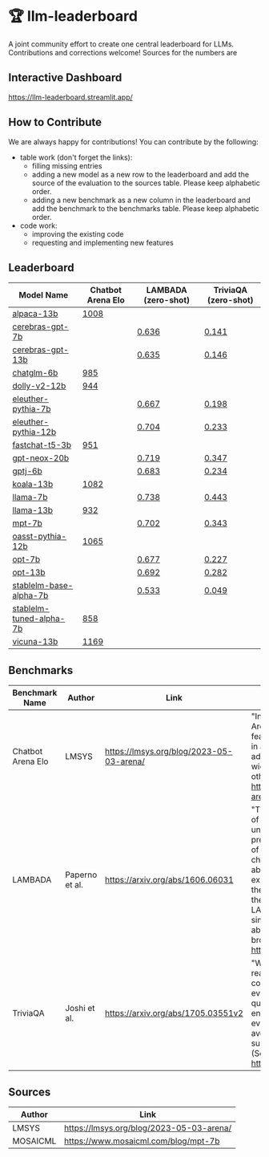 # 🏆 llm-leaderboard

A joint community effort to create one central leaderboard for LLMs. Contributions and corrections welcome!
Sources for the numbers are

## Interactive Dashboard

https://llm-leaderboard.streamlit.app/

## How to Contribute

We are always happy for contributions! You can contribute by the following:

- table work (don't forget the links):
    - filling missing entries
    - adding a new model as a new row to the leaderboard and add the source of the evaluation to the sources table. Please keep alphabetic order.
    - adding a new benchmark as a new column in the leaderboard and add the benchmark to the benchmarks table. Please keep alphabetic order.
- code work:
    - improving the existing code
    - requesting and implementing new features

## Leaderboard

| Model Name                                                                             | Chatbot Arena Elo                                | LAMBADA (zero-shot)                           | TriviaQA (zero-shot)                          |
| -------------------------------------------------------------------------------------- | ------------------------------------------------ | --------------------------------------------- | --------------------------------------------- |
| [alpaca-13b](https://crfm.stanford.edu/2023/03/13/alpaca.html)                         | [1008](https://lmsys.org/blog/2023-05-03-arena/) |                                               |                                               |
| [cerebras-gpt-7b](https://huggingface.co/cerebras/Cerebras-GPT-6.7B)                   |                                                  | [0.636](https://www.mosaicml.com/blog/mpt-7b) | [0.141](https://www.mosaicml.com/blog/mpt-7b) |
| [cerebras-gpt-13b](https://huggingface.co/cerebras/Cerebras-GPT-13B)                   |                                                  | [0.635](https://www.mosaicml.com/blog/mpt-7b) | [0.146](https://www.mosaicml.com/blog/mpt-7b) |
| [chatglm-6b](https://chatglm.cn/blog)                                                  | [985](https://lmsys.org/blog/2023-05-03-arena/)  |                                               |                                               |
| [dolly-v2-12b](https://huggingface.co/databricks/dolly-v2-12b)                         | [944](https://lmsys.org/blog/2023-05-03-arena/)  |                                               |                                               |
| [eleuther-pythia-7b](https://huggingface.co/EleutherAI/pythia-6.9b)                    |                                                  | [0.667](https://www.mosaicml.com/blog/mpt-7b) | [0.198](https://www.mosaicml.com/blog/mpt-7b) |
| [eleuther-pythia-12b](https://huggingface.co/EleutherAI/pythia-12b)                    |                                                  | [0.704](https://www.mosaicml.com/blog/mpt-7b) | [0.233](https://www.mosaicml.com/blog/mpt-7b) |
| [fastchat-t5-3b](https://huggingface.co/lmsys/fastchat-t5-3b-v1.0)                     | [951](https://lmsys.org/blog/2023-05-03-arena/)  |                                               |                                               |
| [gpt-neox-20b](https://huggingface.co/EleutherAI/gpt-neox-20b)                         |                                                  | [0.719](https://www.mosaicml.com/blog/mpt-7b) | [0.347](https://www.mosaicml.com/blog/mpt-7b) |
| [gptj-6b](https://huggingface.co/EleutherAI/gpt-j-6b)                                  |                                                  | [0.683](https://www.mosaicml.com/blog/mpt-7b) | [0.234](https://www.mosaicml.com/blog/mpt-7b) |
| [koala-13b](https://bair.berkeley.edu/blog/2023/04/03/koala/)                          | [1082](https://lmsys.org/blog/2023-05-03-arena/) |                                               |                                               |
| [llama-7b](https://arxiv.org/abs/2302.13971)                                           |                                                  | [0.738](https://www.mosaicml.com/blog/mpt-7b) | [0.443](https://www.mosaicml.com/blog/mpt-7b) |
| [llama-13b](https://arxiv.org/abs/2302.13971)                                          | [932](https://lmsys.org/blog/2023-05-03-arena/)  |                                               |                                               |
| [mpt-7b](https://huggingface.co/mosaicml/mpt-7b)                                       |                                                  | [0.702](https://www.mosaicml.com/blog/mpt-7b) | [0.343](https://www.mosaicml.com/blog/mpt-7b) |
| [oasst-pythia-12b](https://huggingface.co/OpenAssistant/pythia-12b-pre-v8-12.5k-steps) | [1065](https://lmsys.org/blog/2023-05-03-arena/) |                                               |                                               |
| [opt-7b](https://huggingface.co/facebook/opt-6.7b)                                     |                                                  | [0.677](https://www.mosaicml.com/blog/mpt-7b) | [0.227](https://www.mosaicml.com/blog/mpt-7b) |
| [opt-13b](https://huggingface.co/facebook/opt-13b)                                     |                                                  | [0.692](https://www.mosaicml.com/blog/mpt-7b) | [0.282](https://www.mosaicml.com/blog/mpt-7b) |
| [stablelm-base-alpha-7b](https://huggingface.co/stabilityai/stablelm-base-alpha-7b)    |                                                  | [0.533](https://www.mosaicml.com/blog/mpt-7b) | [0.049](https://www.mosaicml.com/blog/mpt-7b) |
| [stablelm-tuned-alpha-7b](https://huggingface.co/stabilityai/stablelm-tuned-alpha-7b)  | [858](https://lmsys.org/blog/2023-05-03-arena/)  |                                               |                                               |
| [vicuna-13b](https://huggingface.co/lmsys/vicuna-13b-delta-v0)                         | [1169](https://lmsys.org/blog/2023-05-03-arena/) |                                               |                                               |

## Benchmarks

| Benchmark Name    | Author         | Link                                     | Description                                                                                                                                                                                                                                                                                                                                                                                                                                                                                                                                                                           |
| ----------------- | -------------- | ---------------------------------------- | ------------------------------------------------------------------------------------------------------------------------------------------------------------------------------------------------------------------------------------------------------------------------------------------------------------------------------------------------------------------------------------------------------------------------------------------------------------------------------------------------------------------------------------------------------------------------------------- |
| Chatbot Arena Elo | LMSYS          | https://lmsys.org/blog/2023-05-03-arena/ | "In this blog post, we introduce Chatbot Arena, an LLM benchmark platform featuring anonymous randomized battles in a crowdsourced manner. Chatbot Arena adopts the Elo rating system, which is a widely-used rating system in chess and other competitive games." (Source: https://lmsys.org/blog/2023-05-03-arena/)                                                                                                                                                                                                                                                                 |
| LAMBADA           | Paperno et al. | https://arxiv.org/abs/1606.06031         | "The LAMBADA evaluates the capabilities of computational models for text understanding by means of a word prediction task. LAMBADA is a collection of narrative passages sharing the characteristic that human subjects are able to guess their last word if they are exposed to the whole passage, but not if they only see the last sentence preceding the target word. To succeed on LAMBADA, computational models cannot simply rely on local context, but must be able to keep track of information in the broader discourse." (Source: https://huggingface.co/datasets/lambada) |
| TriviaQA          | Joshi et al.   | https://arxiv.org/abs/1705.03551v2       | "We present TriviaQA, a challenging reading comprehension dataset containing over 650K question-answer-evidence triples. TriviaQA includes 95K question-answer pairs authored by trivia enthusiasts and independently gathered evidence documents, six per question on average, that provide high quality distant supervision for answering the questions." (Source: https://arxiv.org/abs/1705.03551v2)                                                                                                                                                                              |

## Sources

| Author   | Link                                     |
| -------- | ---------------------------------------- |
| LMSYS    | https://lmsys.org/blog/2023-05-03-arena/ |
| MOSAICML | https://www.mosaicml.com/blog/mpt-7b     |
